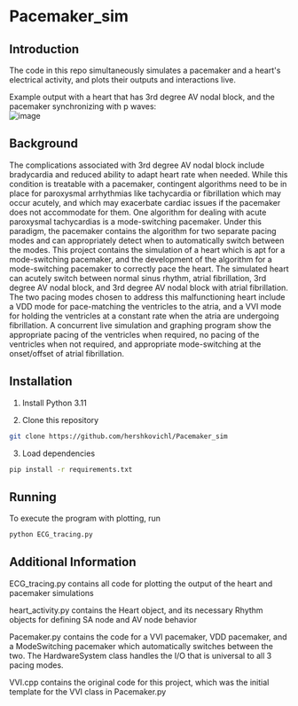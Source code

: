 # Pacemaker_sim

## Introduction
The code in this repo simultaneously simulates a pacemaker and a heart's electrical activity, and plots their outputs and interactions live.

Example output with a heart that has 3rd degree AV nodal block, and the pacemaker synchronizing with p waves:   
![image](https://user-images.githubusercontent.com/62310279/235480995-7cceaf16-31e6-43fb-8a70-59d3ba2d624b.png)


## Background
The complications associated with 3rd degree AV nodal block include bradycardia and reduced ability to adapt heart rate when needed. While this condition is treatable with a pacemaker, contingent algorithms need to be in place for paroxysmal arrhythmias like tachycardia or fibrillation which may occur acutely, and which may exacerbate cardiac issues if the pacemaker does not accommodate for them. One algorithm for dealing with acute paroxysmal tachycardias is a mode-switching pacemaker. Under this paradigm, the pacemaker contains the algorithm for two separate pacing modes and can appropriately detect when to automatically switch between the modes. This project contains the simulation of a heart which is apt for a mode-switching pacemaker, and the development of the algorithm for a mode-switching pacemaker to correctly pace the heart. The simulated heart can acutely switch between normal sinus rhythm, atrial fibrillation, 3rd degree AV nodal block, and 3rd degree AV nodal block with atrial fibrillation. The two pacing modes chosen to address this malfunctioning heart include a VDD mode for pace-matching the ventricles to the atria, and a VVI mode for holding the ventricles at a constant rate when the atria are undergoing fibrillation. A concurrent live simulation and graphing program show the appropriate pacing of the ventricles when required, no pacing of the ventricles when not required, and appropriate mode-switching at the onset/offset of atrial fibrillation. 

## Installation
1. Install Python 3.11

2. Clone this repository 
```bash
git clone https://github.com/hershkovichl/Pacemaker_sim
```

3. Load dependencies 
```bash
pip install -r requirements.txt
```

## Running
To execute the program with plotting, run 
```bash
python ECG_tracing.py
```

## Additional Information
ECG_tracing.py contains all code for plotting the output of the heart and pacemaker simulations

heart_activity.py contains the Heart object, and its necessary Rhythm objects for defining SA node and AV node behavior

Pacemaker.py contains the code for a VVI pacemaker, VDD pacemaker, and a ModeSwitching pacemaker which automatically switches between the two. The HardwareSystem class handles the I/O that is universal to all 3 pacing modes.

VVI.cpp contains the original code for this project, which was the initial template for the VVI class in Pacemaker.py
